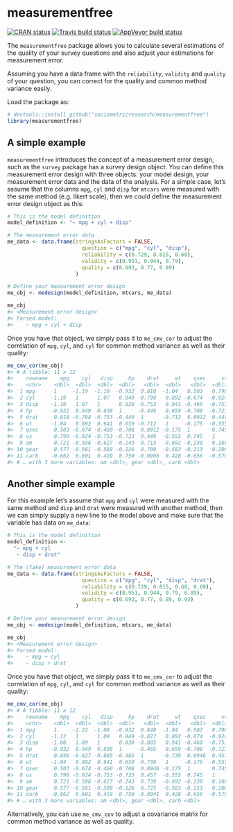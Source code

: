 
<!-- README.md is generated from README.Rmd. Please edit that file -->

# measurementfree

<!-- badges: start -->

[![CRAN
status](https://www.r-pkg.org/badges/version/measurementfree)](https://cran.r-project.org/package=measurementfree)
[![Travis build
status](https://travis-ci.org/sociometricresearch/measurementfree.svg?branch=master)](https://travis-ci.org/sociometricresearch/measurementfree)
[![AppVeyor build
status](https://ci.appveyor.com/api/projects/status/github/sociometricresearch/measurementfree?branch=master&svg=true)](https://ci.appveyor.com/project/sociometricresearch/measurementfree)
<!-- [![Codecov test coverage](https://codecov.io/gh/sociometricresearch/measurementfree/branch/master/graph/badge.svg)](https://codecov.io/gh/sociometricresearch/measurementfree?branch=master) -->
<!-- badges: end -->

The `measurementfree` package allows you to calculate several
estimations of the quality of your survey questions and also adjust your
estimations for measurement error.

Assuming you have a data frame with the `reliability`, `validity` and
`quality` of your question, you can correct for the quality and common
method variance easily.

Load the package as:

``` r
# devtools::install_github("sociometricresearch/measurementfree")
library(measurementfree)
```

## A simple example

`measurementfree` introduces the concept of a measurement error design,
such as the `survey` package has a survey design object. You can define
this measurement error design with three objects: your model design,
your measurement error data and the data of the analysis. For a simple
case, let’s assume that the columns `mpg`, `cyl` and `disp` for `mtcars`
were measured with the same method (e.g. likert scale), then we could
define the measurement error design object as this:

``` r
# This is the model definition
model_definition <- "~ mpg + cyl + disp"

# The measurement error data
me_data <- data.frame(stringsAsFactors = FALSE,
                        question = c("mpg", "cyl", "disp"),
                        reliability = c(0.729, 0.815, 0.68),
                        validity = c(0.951, 0.944, 0.79),
                        quality = c(0.693, 0.77, 0.89)
                      )

# Define your measurement error design
me_obj <- medesign(model_definition, mtcars, me_data)

me_obj
#> <Measurement error design>
#> Parsed model:
#>    ~ mpg + cyl + disp
```

Once you have that object, we simply pass it to `me_cmv_cor` to adjust
the correlation of `mpg`, `cyl`, and `cyl` for common method variance as
well as their quality:

``` r
me_cmv_cor(me_obj)
#> # A tibble: 11 x 12
#>    rowname    mpg    cyl   disp     hp    drat     wt    qsec     vs
#>    <chr>    <dbl>  <dbl>  <dbl>  <dbl>   <dbl>  <dbl>   <dbl>  <dbl>
#>  1 mpg      1     -1.19  -1.10  -0.932  0.818  -1.04   0.503   0.798
#>  2 cyl     -1.19   1      1.07   0.949 -0.798   0.892 -0.674  -0.924
#>  3 disp    -1.10   1.07   1      0.838 -0.753   0.941 -0.460  -0.753
#>  4 hp      -0.932  0.949  0.838  1     -0.449   0.659 -0.708  -0.723
#>  5 drat     0.818 -0.798 -0.753 -0.449  1      -0.712  0.0912  0.440
#>  6 wt      -1.04   0.892  0.941  0.659 -0.712   1     -0.175  -0.555
#>  7 qsec     0.503 -0.674 -0.460 -0.708  0.0912 -0.175  1       0.745
#>  8 vs       0.798 -0.924 -0.753 -0.723  0.440  -0.555  0.745   1    
#>  9 am       0.721 -0.596 -0.627 -0.243  0.713  -0.692 -0.230   0.168
#> 10 gear     0.577 -0.561 -0.589 -0.126  0.700  -0.583 -0.213   0.206
#> 11 carb    -0.662  0.601  0.419  0.750 -0.0908  0.428 -0.656  -0.570
#> # … with 3 more variables: am <dbl>, gear <dbl>, carb <dbl>
```

## Another simple example

For this example let’s assume that `mpg` and `cyl` were measured with
the same method and `disp` and `drat` were measured with another method,
then we can simply supply a new line to the model above and make sure
that the variable has data on `me_data`:

``` r
# This is the model definition
model_definition <-
  "~ mpg + cyl
   ~ disp + drat"

# The (fake) measurement error data
me_data <- data.frame(stringsAsFactors = FALSE,
                        question = c("mpg", "cyl", "disp", "drat"),
                        reliability = c(0.729, 0.815, 0.68, 0.69),
                        validity = c(0.951, 0.944, 0.79, 0.89),
                        quality = c(0.693, 0.77, 0.89, 0.93)
                      )

# Define your measurement error design
me_obj <- medesign(model_definition, mtcars, me_data)

me_obj
#> <Measurement error design>
#> Parsed model:
#>    ~ mpg + cyl
#>    ~ disp + drat
```

Once you have that object, we simply pass it to `me_cmv_cor` to adjust
the correlation of `mpg`, `cyl`, and `cyl` for common method variance as
well as their quality:

``` r
me_cmv_cor(me_obj)
#> # A tibble: 11 x 12
#>    rowname    mpg    cyl   disp     hp    drat     wt    qsec     vs
#>    <chr>    <dbl>  <dbl>  <dbl>  <dbl>   <dbl>  <dbl>   <dbl>  <dbl>
#>  1 mpg      1     -1.22  -1.08  -0.932  0.848  -1.04   0.503   0.798
#>  2 cyl     -1.22   1      1.09   0.949 -0.827   0.892 -0.674  -0.924
#>  3 disp    -1.08   1.09   1      0.838 -0.885   0.941 -0.460  -0.753
#>  4 hp      -0.932  0.949  0.838  1     -0.465   0.659 -0.708  -0.723
#>  5 drat     0.848 -0.827 -0.885 -0.465  1      -0.739  0.0946  0.457
#>  6 wt      -1.04   0.892  0.941  0.659 -0.739   1     -0.175  -0.555
#>  7 qsec     0.503 -0.674 -0.460 -0.708  0.0946 -0.175  1       0.745
#>  8 vs       0.798 -0.924 -0.753 -0.723  0.457  -0.555  0.745   1    
#>  9 am       0.721 -0.596 -0.627 -0.243  0.739  -0.692 -0.230   0.168
#> 10 gear     0.577 -0.561 -0.589 -0.126  0.725  -0.583 -0.213   0.206
#> 11 carb    -0.662  0.601  0.419  0.750 -0.0941  0.428 -0.656  -0.570
#> # … with 3 more variables: am <dbl>, gear <dbl>, carb <dbl>
```

Alternatively, you can use `me_cmv_cov` to adjust a covariance matrix
for common method variance as well as quality.
